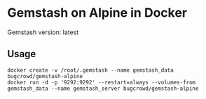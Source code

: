 Gemstash on Alpine in Docker
===========================

Gemstash version: latest

Usage
-----

```
docker create -v /root/.gemstash --name gemstash_data bugcrowd/gemstash-alpine
docker run -d -p '9292:9292' --restart=always --volumes-from gemstash_data --name gemstash_server bugcrowd/gemstash-alpine
```
